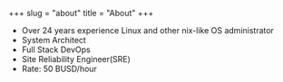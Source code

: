 +++
slug = "about"
title = "About"
+++

- Over 24 years experience Linux and other nix-like OS administrator
- System Architect
- Full Stack DevOps
- Site Reliability Engineer(SRE)
- Rate: 50 BUSD/hour
